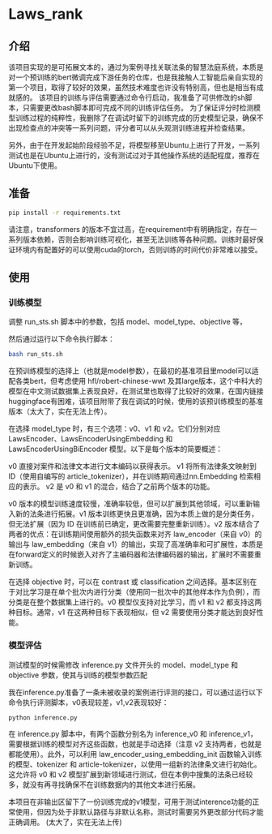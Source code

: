 # Laws_rank

## 介绍

该项目实现的是可拓展文本的，通过为案例寻找关联法条的智慧法庭系统，本质是对一个预训练的bert微调完成下游任务的仓库，也是我接触人工智能后亲自实现的第一个项目，取得了较好的效果，虽然技术难度也许没有特别高，但也是相当有成就感的。
该项目的训练与评估需要通过命令行启动，我准备了可供修改的sh脚本，只需要更改bash脚本即可完成不同的训练评估任务。
为了保证评分时检测模型训练过程的纯粹性，我删除了在调试时留下的训练完成的历史模型记录，确保不出现检查点的冲突等一系列问题，评分者可以从头观测训练进程并检查结果。

另外，由于在开发起始阶段经验不足，将模型移至Ubuntu上进行了开发，一系列测试也是在Ubuntu上进行的，没有测试过对于其他操作系统的适配程度，推荐在Ubuntu下使用。

## 准备

```sh
pip install -r requirements.txt
```
请注意，transformers 的版本不宜过高，在requirement中有明确指定，存在一系列版本依赖，否则会影响训练可视化，甚至无法训练等各种问题。训练时最好保证环境内有配置好的可以使用cuda的torch，否则训练的时间代价非常难以接受。

## 使用

### 训练模型

调整 run_sts.sh 脚本中的参数，包括 model、model_type、objective 等，

然后通过运行以下命令执行脚本：

```sh
bash run_sts.sh
```
在预训练模型的选择上（也就是model参数），在最初的基准项目里model可以适配各类bert，但考虑使用 hfl/robert-chinese-wwt 及其large版本，这个中科大的模型在中文测试数据集上表现良好，在测试里也取得了比较好的效果，在国内链接huggingface有困难，该项目附带了我在调试的时候，使用的该预训练模型的基准版本（太大了，实在无法上传）。

在选择 model_type 时，有三个选项：v0、v1 和 v2。它们分别对应 LawsEncoder、LawsEncoderUsingEmbedding 和 LawsEncoderUsingBiEncoder 模型。以下是每个版本的简要概述：

v0 直接对案件和法律文本进行文本编码以获得表示。
v1 将所有法律条文映射到 ID（使用自编写的 article_tokenizer），并在训练期间通过nn.Embedding 检索相应的表示。
v2 是 v0 和 v1 的混合，结合了之前两个版本的功能。

v0 版本的模型训练速度较慢，准确率较低，但可以扩展到其他领域，可以重新输入新的法条进行拓展。v1 版本训练更快且更准确，因为本质上做的是分类任务，但无法扩展（因为 ID 在训练前已确定，更改需要完整重新训练）。v2 版本结合了两者的优点：在训练期间使用额外的损失函数来对齐 law_encoder（来自 v0）的输出与 law_embedding（来自 v1）的输出，实现了高准确率和可扩展性，本质是在forward定义的时候嵌入对齐了主编码器和法律编码器的输出，扩展时不需要重新训练。

在选择 objective 时，可以在 contrast 或 classification 之间选择。基本区别在于对比学习是在单个批次内进行分类（使用同一批次中的其他样本作为负例），而分类是在整个数据集上进行的。v0 模型仅支持对比学习，而 v1 和 v2 都支持这两种目标。通常，v1 在这两种目标下表现相似，但 v2 需要使用分类才能达到良好性能。

### 模型评估

测试模型的时候需修改 inference.py 文件开头的 model、model_type 和 objective 参数，使其与训练的模型参数匹配

我在inference.py准备了一条未被收录的案例进行评测的接口，可以通过运行以下命令执行评测脚本，v0表现较差，v1,v2表现较好：

```
python inference.py
```
在 inference.py 脚本中，有两个函数分别名为 inference_v0 和 inference_v1，需要根据训练的模型对齐这些函数，也就是手动选择（注意 v2 支持两者，也就是都能使用）。此外，可以利用 law_encoder_using_embedding_init 函数输入训练的模型、tokenizer 和 article-tokenizer，以使用一组新的法律条文进行初始化。这允许将 v0 和 v2 模型扩展到新领域进行测试，但在本例中搜集的法条已经较多，就没有再寻找确保不在训练数据内的其他文本进行拓展。

本项目在非输出区留下了一份训练完成的v1模型，可用于测试interence功能的正常使用，但因为处于非默认路径与非默认名称，测试时需要另外更改部分代码才能正确调用。
(太大了，实在无法上传)
